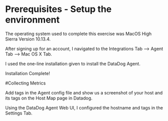 # Prerequisites - Setup the environment

The operating system used to complete this exercise was MacOS High Sierra Version 10.13.4.

After signing up for an account, I navigated to the Integrations Tab --> Agent Tab --> Mac OS X Tab.
<img/>


I used the one-line installation given to install the DataDog Agent.

Installation Complete!  
<img/>


#Collecting Metrics

Add tags in the Agent config file and show us a screenshot of your host and its tags on the Host Map page in Datadog.

Using the DataDog Agent Web UI, I configured the hostname and tags in the Settings Tab.
